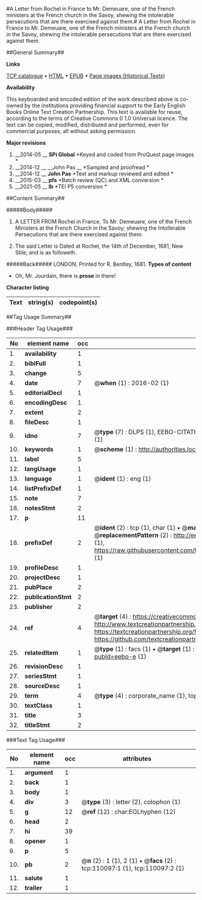 #A Letter from Rochel in France to Mr. Demeuare, one of the French ministers at the French church in the Savoy, shewing the intolerable persecutions that are there exercised against them.#
A Letter from Rochel in France to Mr. Demeuare, one of the French ministers at the French church in the Savoy, shewing the intolerable persecutions that are there exercised against them.

##General Summary##

**Links**

[TCP catalogue](http://www.ota.ox.ac.uk/tcp/)  • 
[HTML](http://tei.it.ox.ac.uk/tcp/Texts-HTML/free/A48/A48074.html)  • 
[EPUB](http://tei.it.ox.ac.uk/tcp/Texts-EPUB/free/A48/A48074.epub) • 
[Page images (Historical Texts)](https://historicaltexts.jisc.ac.uk/eebo-27388118e)

**Availability**

This keyboarded and encoded edition of the work described above is co-owned by the
    institutions providing financial support to the Early English Books Online Text Creation
    Partnership. This text is available for reuse, according to the terms of  Creative Commons 0 1.0 Universal
    licence. The text can be copied, modified, distributed and performed, even for commercial
    purposes, all without asking permission.

**Major revisions**

1. __2014-05 __ __SPi Global__ *Keyed and coded from ProQuest page images *
1. __2014-12 __ __John Pas __ *Sampled and proofread *
1. __2014-12 __ __John Pas__ *Text and markup reviewed and edited *
1. __2015-03 __ __pfs__ *Batch review (QC) and XML conversion *
1. __2021-05 __ __lb__ *TEI P5 conversion *

##Content Summary##

#####Body#####

1. A LETTER FROM Rochel in France, To Mr. Demeuare, one of the French Ministers at the French Church in the Savoy; shewing the Intollerable Persecutions that are there exercised against them.

1. The said Letter is Dated at Rochel, the 14th of December, 1681, New Stile, and is as followeth.

#####Back#####
LONDON, Printed for R. Bentley, 1681.
**Types of content**

  * Oh, Mr. Jourdain, there is **prose** in there!

**Character listing**


|Text|string(s)|codepoint(s)|
|---|---|---|

##Tag Usage Summary##

###Header Tag Usage###

|No|element name|occ|attributes|
|---|---|---|---|
|1.|__availability__|1||
|2.|__biblFull__|1||
|3.|__change__|5||
|4.|__date__|7| @__when__ (1) : 2016-02 (1)|
|5.|__editorialDecl__|1||
|6.|__encodingDesc__|1||
|7.|__extent__|2||
|8.|__fileDesc__|1||
|9.|__idno__|7| @__type__ (7) : DLPS (1), EEBO-CITATION (1), VID (1), EEBO-PROQUEST (1), STC (2), OCLC (1)|
|10.|__keywords__|1| @__scheme__ (1) : http://authorities.loc.gov/ (1)|
|11.|__label__|5||
|12.|__langUsage__|1||
|13.|__language__|1| @__ident__ (1) : eng (1)|
|14.|__listPrefixDef__|1||
|15.|__note__|7||
|16.|__notesStmt__|2||
|17.|__p__|11||
|18.|__prefixDef__|2| @__ident__ (2) : tcp (1), char (1)  •  @__matchPattern__ (2) : ([0-9\-]+):([0-9IVX]+) (1), (.+) (1)  •  @__replacementPattern__ (2) : http://eebo.chadwyck.com/downloadtiff?vid=$1&page=$2 (1), https://raw.githubusercontent.com/textcreationpartnership/Texts/master/tcpchars.xml#$1 (1)|
|19.|__profileDesc__|1||
|20.|__projectDesc__|1||
|21.|__pubPlace__|2||
|22.|__publicationStmt__|2||
|23.|__publisher__|2||
|24.|__ref__|4| @__target__ (4) : https://creativecommons.org/publicdomain/zero/1.0/ (1), http://www.textcreationpartnership.org/docs/. (1), https://textcreationpartnership.org/faq/#faq05 (1), https://github.com/textcreationpartnership (1)|
|25.|__relatedItem__|1| @__type__ (1) : facs (1)  •  @__target__ (1) : https://data.historicaltexts.jisc.ac.uk/view?pubId=eebo-e (1)|
|26.|__revisionDesc__|1||
|27.|__seriesStmt__|1||
|28.|__sourceDesc__|1||
|29.|__term__|4| @__type__ (4) : corporate_name (1), topical_term (3)|
|30.|__textClass__|1||
|31.|__title__|3||
|32.|__titleStmt__|2||


###Text Tag Usage###

|No|element name|occ|attributes|
|---|---|---|---|
|1.|__argument__|1||
|2.|__back__|1||
|3.|__body__|1||
|4.|__div__|3| @__type__ (3) : letter (2), colophon (1)|
|5.|__g__|12| @__ref__ (12) : char:EOLhyphen (12)|
|6.|__head__|2||
|7.|__hi__|39||
|8.|__opener__|1||
|9.|__p__|5||
|10.|__pb__|2| @__n__ (2) : 1 (1), 2 (1)  •  @__facs__ (2) : tcp:110097:1 (1), tcp:110097:2 (1)|
|11.|__salute__|1||
|12.|__trailer__|1||
